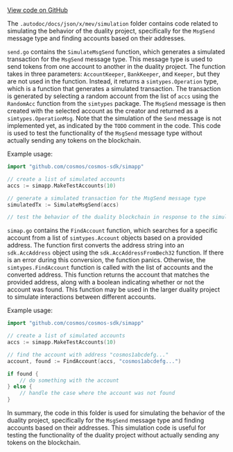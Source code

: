 [View code on GitHub](https://github.com/duality-labs/duality/utodoc/docs/json/x/mev/simulation)

The `.autodoc/docs/json/x/mev/simulation` folder contains code related to simulating the behavior of the duality project, specifically for the `MsgSend` message type and finding accounts based on their addresses.

`send.go` contains the `SimulateMsgSend` function, which generates a simulated transaction for the `MsgSend` message type. This message type is used to send tokens from one account to another in the duality project. The function takes in three parameters: `AccountKeeper`, `BankKeeper`, and `Keeper`, but they are not used in the function. Instead, it returns a `simtypes.Operation` type, which is a function that generates a simulated transaction. The transaction is generated by selecting a random account from the list of `accs` using the `RandomAcc` function from the `simtypes` package. The `MsgSend` message is then created with the selected account as the creator and returned as a `simtypes.OperationMsg`. Note that the simulation of the `Send` message is not implemented yet, as indicated by the `TODO` comment in the code. This code is used to test the functionality of the `MsgSend` message type without actually sending any tokens on the blockchain.

Example usage:

```go
import "github.com/cosmos/cosmos-sdk/simapp"

// create a list of simulated accounts
accs := simapp.MakeTestAccounts(10)

// generate a simulated transaction for the MsgSend message type
simulatedTx := SimulateMsgSend(accs)

// test the behavior of the duality blockchain in response to the simulated transaction
```

`simap.go` contains the `FindAccount` function, which searches for a specific account from a list of `simtypes.Account` objects based on a provided address. The function first converts the address string into an `sdk.AccAddress` object using the `sdk.AccAddressFromBech32` function. If there is an error during this conversion, the function panics. Otherwise, the `simtypes.FindAccount` function is called with the list of accounts and the converted address. This function returns the account that matches the provided address, along with a boolean indicating whether or not the account was found. This function may be used in the larger duality project to simulate interactions between different accounts.

Example usage:

```go
import "github.com/cosmos/cosmos-sdk/simapp"

// create a list of simulated accounts
accs := simapp.MakeTestAccounts(10)

// find the account with address "cosmos1abcdefg..."
account, found := FindAccount(accs, "cosmos1abcdefg...")

if found {
    // do something with the account
} else {
    // handle the case where the account was not found
}
```

In summary, the code in this folder is used for simulating the behavior of the duality project, specifically for the `MsgSend` message type and finding accounts based on their addresses. This simulation code is useful for testing the functionality of the duality project without actually sending any tokens on the blockchain.
